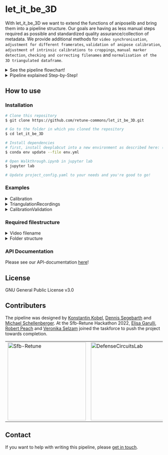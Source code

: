 # let_it_be_3D

With let_it_be_3D we want to extend the functions of aniposelib and bring them into a pipeline structure.
Our goals are having as less manual steps required as possible and standardized quality assurance/collection of metadata.
We provide additional methods for `video synchronisation`, `adjustment for different framerates`, `validation of anipose calibration`, `adjustment of intrinsic calibrations to croppings`, `manual marker detection`, `checking and correcting filenames` and `normalisation of the 3D triangulated dataframe`.

<details>
<summary> See the pipeline flowchart! </summary>

```mermaid
flowchart TD;
    video_dir_R(Recording directory) ~~~ video_dir_C(Calibration directory);
    id1(Recording object) ~~~ id2(Calibration object) ~~~ id3(Calibration validation objects);
    subgraph Processing recording videos:
    video_dir_R --> |Get video metadata \nfrom filename and recording config| id1;
    id1-->|Temporal synchronisation| id4>DeepLabCut analysis and downsampling];
    end
    subgraph Processing calibration videos
    video_dir_C --> |Get video metadata \nfrom filename and recording config| id2 & id3;
    id2-->|Temporal synchronisation| id5>Video downsampling];
    id3-->id6>Marker detection];
    end
    id5-->id7{Anipose calibration};
    subgraph Calibration validation
    id7-->id8[/Good calibration reached?/];
    id6-->id8;
    end
    subgraph Triangulation
    id8-->|No|id7;
    id8-->|Yes|id9>Triangulation];
    id4-->id9-->id10>Normalization];
    id10-->id11[(Database)];
    end
```

</details>

<details>
<summary> Pipeline explained Step-by-Step! </summary>


### 1) Load videos and metadata
- read video metadata from [filename](filestructure) and recording config file
- intrinsic calibrations
    - use anipose intrinsic calibration
    - run or load intrinsic calibration based on uncropped checkerboard videos
    adjust intrinsic calibration for video cropping
      <details>
      <summary>Example </summary>
        ToDo:(undistorted image???) 
      </details>
### 2) Video processing
- synchronize videos temporally based on a blinking signal 
    <details>
    <summary>Example </summary>
        <p align="left">
        <img src="https://user-images.githubusercontent.com/104254966/234807715-fede2f67-e6b0-4eef-81aa-13c16a5ffb79.png" width="350">
        </p>
    </details>
- run marker detection on videos manually or using [DeepLabCut](https://github.com/DeepLabCut/DeepLabCut) networks 
  <details>
  <summary>Example </summary>
      <p align="left">
      <img src="https://user-images.githubusercontent.com/104254966/234822304-f19d62d3-9fed-410a-8267-abd8fd43d24a.png" width="350">
      <img src="https://images.squarespace-cdn.com/content/v1/57f6d51c9f74566f55ecf271/1628250004229-KVYD7JJVHYEFDJ32L9VJ/DLClogo2021.jpg?format=1000w" width="30%">
      </p>
  </details>
- write videos and marker detection files to the same framerate

### 3) Calibration
- run extrinsic [Anipose](https://github.com/lambdaloop/aniposelib) camera calibration 
- validate calibration based on known distances and angles (ground truth) between calibration validation markers
  <details>
  <summary>Example </summary>
        This calibration validation shows the triangulated representation of a tracked rectangle, that has 90° angles at the corners.
        <p align="left">
        <img src="https://user-images.githubusercontent.com/104254966/234811649-5e22dc44-99d9-410f-9db3-191603151b4d.png" width="350">
        </p>
  </details>

### 4) Triangulation
- triangulate recordings
  <details>
  <summary>Example </summary>
    <p align="left">
    <img src="https://user-images.githubusercontent.com/104254966/234822258-5ad2815b-362e-4370-a257-4d925c14ab13.png" width="350">
    </p>
  </details>
  
- rotate dataframe, translate to origin, normalize to centimeter

  <details>
  <summary>Example </summary>
    The blue vectors were aligned to the yellow vectors succesfully.
        <p align="left">
        <img src="https://user-images.githubusercontent.com/104254966/234811752-b6c5b5af-ab71-4c10-8099-1dbd93d8c3f0.png" width="350" title="hover text">
        </p>
  </details>
    
- add metadata to database
</details>


## How to use
### Installation
```bash
# Clone this repository
$ git clone https://github.com/retune-commons/let_it_be_3D.git

# Go to the folder in which you cloned the repository
$ cd let_it_be_3D

# Install dependencies
# first, install deeplabcut into a new environment as described here: (https://deeplabcut.github.io/DeepLabCut/docs/installation.html)
$ conda env update --file env.yml 

# Open Walkthrough.ipynb in jupyter lab
$ jupyter lab

# Update project_config.yaml to your needs and you're good to go!
```


### Examples
<details>
<summary>Calibration</summary>

  ```ruby
  from pathlib import Path
  from core.triangulation_calibration_module import Calibration
  rec_config = Path("test_data/Server_structure/Calibrations/220922/recording_config_220922.yaml")
  calibration_object = Calibration(
    calibration_directory=rec_config.parent,
    recording_config_filepath=rec_config,
    project_config_filepath="test_data/project_config.yaml",
    output_directory=rec_config.parent,
  )
  calibration_object.run_synchronization()
  calibration_object.run_calibration(verbose=2)
  ```
  
</details>
<details>
<summary>TriangulationRecordings </summary>

  ```ruby
    from core.triangulation_calibration_module import TriangulationRecordings
    rec_config = "test_data/Server_structure/Calibrations/220922/recording_config_220922.yaml"
    directory = "test_data/Server_structure/VGlut2-flp/September2022/206_F2-63/220922_OTE/"
    triangulation_object = TriangulationRecordings(
      directory=directory,
      recording_config_filepath=rec_config,
      project_config_filepath="test_data/project_config.yaml",
      recreate_undistorted_plots = True,
      output_directory=directory
    )
    triangulation_object.run_synchronization()
    triangulation_object.exclude_markers(
      all_markers_to_exclude_config_path="test_data/markers_to_exclude_config.yaml",
      verbose=False,
    )
    triangulation_object.run_triangulation(
      calibration_toml_filepath="test_data/Server_structure/Calibrations/220922/220922_0_Bottom_Ground1_Ground2_Side1_Side2_Side3.toml"
    )
    normalised_path, normalisation_error = triangulation_object.normalize(
      normalization_config_path="test_data/normalization_config.yaml"
    )
  ```
  
</details>
<details>
<summary>CalibrationValidation </summary>

  ```ruby
    from core.triangulation_calibration_module import CalibrationValidation
    from pathlib import Path
    rec_config = Path("test_data/Server_structure/Calibrations/220922/recording_config_220922.yaml")
    calibration_validation_object = CalibrationValidation(
      project_config_filepath="test_data/project_config.yaml",
      directory=rec_config.parent, recording_config_filepath=rec_config,
      recreate_undistorted_plots = True, output_directory=rec_config.parent)
    calibration_validation_object.add_ground_truth_config("test_data/ground_truth_config.yaml")
    calibration_validation_object.get_marker_predictions()
    calibration_validation_object.run_triangulation(
      calibration_toml_filepath="test_data/Server_structure/Calibrations/220922/220922_0_Bottom_Ground1_Ground2_Side1_Side2_Side3.toml",
      triangulate_full_recording = True
    )
    mean_dist_err_percentage, mean_angle_err, reprojerr_nonan_mean = calibration_validation_object.evaluate_triangulation_of_calibration_validation_markers()
  ```
  
</details>

### <a name="filestructure"></a>Required filestructure
<details>
<summary>Video filename </summary>

  - calibration:
    - has to be a `video` [".AVI", ".avi", ".mov", ".mp4"]
    - including recording_date (YYMMDD), calibration_tag (as defined
    in project_config) and cam_id (element of valid_cam_ids in
    project_config)
    - recording_date and calibration_tag have to be separated by an
    underscore ("_")
    - f"{recording_date}_{calibration_tag}_{cam_id}" =
    Example: "220922_charuco_Front.mp4"
  - calibration_validation:
    - has to be a `video` or `image` [".bmp", ".tiff", ".png", ".jpg",
    ".AVI", ".avi", ".mp4"]
    - including recording_date (YYMMDD), calibration_validation_tag
    (as defined in project_config) and cam_id (element of valid_cam_ids
    in project_config)
    - recording_date and calibration_validation_tag have to be separated
    by an underscore ("_")
    - calibration_validation_tag mustn't be "calvin"
    - f"{recording_date}_{calibration_validation_tag}" =
    Example: "220922_position_Top.jpg"
  - recording:
    - has to be a `video` [".AVI", ".avi", ".mov", ".mp4"]
    - including recording_date (YYMMDD),
    cam_id (element of valid_cam_ids in project_config),
    mouse_line (element of animal_lines in project_config),
    animal_id (beginning with F, split by "-" and followed by a number)
    and paradigm (element of paradigms in project_config)
    - recording_date, cam_id, mouse_line, animal_id and paradigm have to be separated by an underscore ("_")
    - f"{recording_date}_{cam_id}_{mouse_line}_{animal_id}_{paradigm}.mp4" =
    Example: "220922_Side_206_F2-12_OTT.mp4"
    
</details>

<details>
<summary>Folder structure </summary>

  - A folder, in which a recordings is stored should match the followed structure to be 
    detected automatically:
    - has to start with the recording_date (YYMMDD)
    - has to end with any of the paradigms (as defined in project_config)
    - recording date and paradigm have to be separated by an underscore ("_")
    - f"{recording_date}_{paradigm}" = 
    Example: "230427_OF"
    
</details>

### API Documentation
Please see our API-documentation [here](https://let-it-be-3d.readthedocs.io/en/latest/)!

## License
GNU General Public License v3.0

## Contributers
The pipeline was designed by [Konstantin Kobel](https://github.com/KonKob), [Dennis Segebarth](https://github.com/DSegebarth) and [Michael Schellenberger](https://github.com/MSchellenberger).
At the Sfb-Retune Hackathon 2022, [Elisa Garulli](https://github.com/ELGarulli), [Robert Peach](https://github.com/peach-lucien) and [Veronika Selzam](https://github.com/vselzam)
joined the taskforce to push the project towards completion. 

<table>
<tr>
<td>
    <a href="https://sfb-retune.de/"> 
        <img src="https://sfb-retune.de/images/logo-retune.svg" alt="Sfb-Retune" style="width: 250px;"/>
    </a>
</td> 
<td>
    <a href="https://www.defense-circuits-lab.com/"> 
        <img src="https://static.wixstatic.com/media/547baf_87ffe507a5004e29925dbeb65fe110bb~mv2.png/v1/fill/w_406,h_246,al_c,q_85,usm_0.66_1.00_0.01,enc_auto/LabLogo3black.png" alt="DefenseCircuitsLab" style="width: 250px;"/>
    </a>
</td>
</tr>
</table>

## Contact
If you want to help with writing this pipeline, please <a href = "mailto: schellenb_m1@ukw.de">get in touch</a>.
